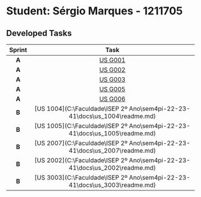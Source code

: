 # Student: Sérgio Marques - 1211705[]()

## Developed Tasks


|  Sprint  |                                    Task                                    |
|:--------:|:--------------------------------------------------------------------------:|
|  **A**   |                      [US G001](../us_g001/readme.md)                       |
|  **A**   |                      [US G002](../us_1012/readme.md)                       |
|  **A**   |                      [US G003](../us_g003/readme.md)                       |
|  **A**   |                      [US G005](../us_g005/readme.md)                       |
|  **A**   |                      [US G006](../us_g006/readme.md)                       |
|  **B**   | [US 1004](C:\Faculdade\ISEP 2º Ano\sem4pi-22-23-41\docs\us_1004\readme.md) |
|  **B**   | [US 1005](C:\Faculdade\ISEP 2º Ano\sem4pi-22-23-41\docs\us_1005\readme.md) |
|  **B**   | [US 2007](C:\Faculdade\ISEP 2º Ano\sem4pi-22-23-41\docs\us_2007\readme.md) |
|  **B**   | [US 2002](C:\Faculdade\ISEP 2º Ano\sem4pi-22-23-41\docs\us_2002\readme.md) |
|  **B**   | [US 3003](C:\Faculdade\ISEP 2º Ano\sem4pi-22-23-41\docs\us_3003\readme.md) |
